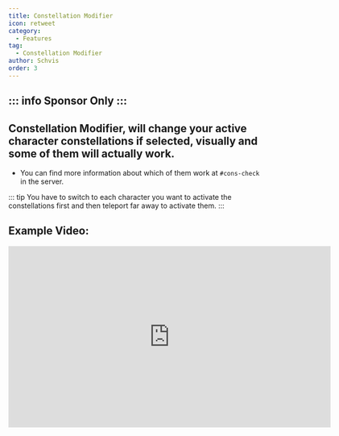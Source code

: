 ```yaml
---
title: Constellation Modifier
icon: retweet
category:
  - Features
tag:
  - Constellation Modifier
author: Schvis
order: 3
---
```

::: info Sponsor Only
:::
---
## Constellation Modifier, will change your active character constellations if selected, visually and some of them will actually work.
- You can find more information about which of them work at `#⁠cons-check` in the server. 

::: tip You have to switch to each character you want to activate the constellations first and then teleport far away to activate them.
:::

## Example Video:

<div class="iframe-container"><iframe width="640" height="360" src="https://www.youtube.com/embed/S9-g5weE9l8?list=PL5eI1Tb64p56g27qfYk7VuFTz4FK6YrKa" title="Korepi - Constellation Modifier (Sponsor)" frameborder="0" allow="accelerometer; autoplay; clipboard-write; encrypted-media; gyroscope; picture-in-picture; web-share" allowfullscreen></iframe></div>
